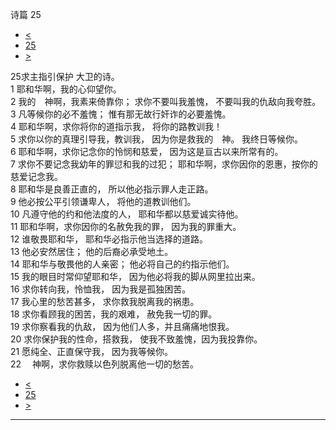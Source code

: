 ﻿





 诗篇 25




* [<](bible/PSA024.md)
* [25](bible/PSA.md)
* [>](bible/PSA026.md)



 
25求主指引保护 大卫的诗。  
1 耶和华啊，我的心仰望你。  
2 我的　神啊，我素来倚靠你； 求你不要叫我羞愧， 不要叫我的仇敌向我夸胜。  
3 凡等候你的必不羞愧； 惟有那无故行奸诈的必要羞愧。     
4 耶和华啊，求你将你的道指示我， 将你的路教训我！  
5 求你以你的真理引导我，教训我， 因为你是救我的　神。 我终日等候你。     
6 耶和华啊，求你记念你的怜悯和慈爱， 因为这是亘古以来所常有的。  
7 求你不要记念我幼年的罪愆和我的过犯； 耶和华啊，求你因你的恩惠，按你的慈爱记念我。     
8 耶和华是良善正直的， 所以他必指示罪人走正路。  
9 他必按公平引领谦卑人， 将他的道教训他们。  
10 凡遵守他的约和他法度的人， 耶和华都以慈爱诚实待他。     
11 耶和华啊，求你因你的名赦免我的罪， 因为我的罪重大。  
12 谁敬畏耶和华， 耶和华必指示他当选择的道路。  
13 他必安然居住； 他的后裔必承受地土。  
14 耶和华与敬畏他的人亲密； 他必将自己的约指示他们。  
15 我的眼目时常仰望耶和华， 因为他必将我的脚从网里拉出来。     
16 求你转向我，怜恤我， 因为我是孤独困苦。  
17 我心里的愁苦甚多， 求你救我脱离我的祸患。  
18 求你看顾我的困苦，我的艰难， 赦免我一切的罪。     
19 求你察看我的仇敌， 因为他们人多，并且痛痛地恨我。  
20 求你保护我的性命，搭救我， 使我不致羞愧，因为我投靠你。  
21 愿纯全、正直保守我， 因为我等候你。     
22 　神啊，求你救赎以色列脱离他一切的愁苦。 
* [<](bible/PSA024.md)
* [25](bible/PSA.md)
* [>](bible/PSA026.md)





---









